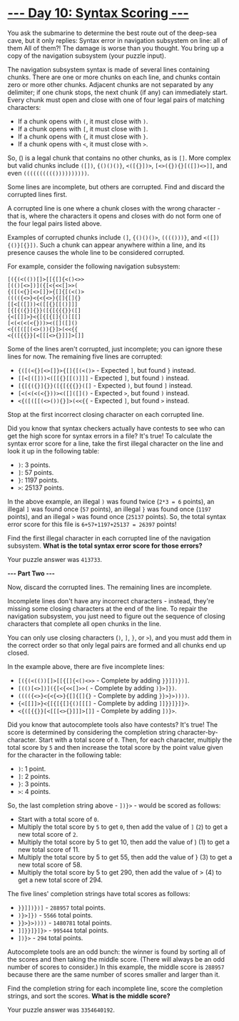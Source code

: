 # [--- Day 10: Syntax Scoring ---](http://adventofcode.com/2021/day/9)

You ask the submarine to determine the best route out of the deep-sea cave, but it only replies:
Syntax error in navigation subsystem on line: all of them
All of them?! The damage is worse than you thought. 
You bring up a copy of the navigation subsystem (your puzzle input).

The navigation subsystem syntax is made of several lines containing chunks. 
There are one or more chunks on each line, and chunks contain zero or more other chunks. 
Adjacent chunks are not separated by any delimiter; if one chunk stops, the next chunk (if any) can immediately start. 
Every chunk must open and close with one of four legal pairs of matching characters:

- If a chunk opens with ``(``, it must close with ``)``.
- If a chunk opens with ``[``, it must close with ``]``.
- If a chunk opens with ``{``, it must close with ``}``.
- If a chunk opens with ``<``, it must close with ``>``.

So, () is a legal chunk that contains no other chunks, as is ``[]``. 
More complex but valid chunks include ``([])``, ``{()()()}``, ``<([{}])>``, ``[<>({}){}[([])<>]]``, and even ``(((((((((())))))))))``.

Some lines are incomplete, but others are corrupted. 
Find and discard the corrupted lines first.

A corrupted line is one where a chunk closes with the wrong character - that is, 
where the characters it opens and closes with do not form one of the four legal pairs listed above.

Examples of corrupted chunks include ``(]``, ``{()()()>``, ``(((()))}``, and ``<([]){()}[{}])``. 
Such a chunk can appear anywhere within a line, and its presence causes the whole line to be considered corrupted.

For example, consider the following navigation subsystem:

```
[({(<(())[]>[[{[]{<()<>>
[(()[<>])]({[<{<<[]>>(
{([(<{}[<>[]}>{[]{[(<()>
(((({<>}<{<{<>}{[]{[]{}
[[<[([]))<([[{}[[()]]]
[{[{({}]{}}([{[{{{}}([]
{<[[]]>}<{[{[{[]{()[[[]
[<(<(<(<{}))><([]([]()
<{([([[(<>()){}]>(<<{{
<{([{{}}[<[[[<>{}]]]>[]]
```

Some of the lines aren't corrupted, just incomplete; you can ignore these lines for now. 
The remaining five lines are corrupted:

- ``{([(<{}[<>[]}>{[]{[(<()>`` - Expected ``]``, but found ``}`` instead.
- ``[[<[([]))<([[{}[[()]]]`` - Expected ``]``, but found ``)`` instead.
- ``[{[{({}]{}}([{[{{{}}([]`` - Expected ``)``, but found ``]`` instead.
- ``[<(<(<(<{}))><([]([]()`` - Expected ``>``, but found ``)`` instead.
- ``<{([([[(<>()){}]>(<<{{`` - Expected ``]``, but found ``>`` instead.

Stop at the first incorrect closing character on each corrupted line.

Did you know that syntax checkers actually have contests to see who can get the high score 
for syntax errors in a file? It's true! To calculate the syntax error score for a line, 
take the first illegal character on the line and look it up in the following table:

- ``)``: 3 points.
- ``]``: 57 points.
- ``}``: 1197 points.
- ``>``: 25137 points.

In the above example, an illegal ``)`` was found twice (``2*3 = 6`` points), 
an illegal ``]`` was found once (``57`` points), an illegal ``}`` was found once (``1197`` points), 
and an illegal ``>`` was found once (``25137`` points). So, the total syntax error score for this file is ``6+57+1197+25137 = 26397`` points!

Find the first illegal character in each corrupted line of the navigation subsystem. 
**What is the total syntax error score for those errors?**

Your puzzle answer was ``413733``.

**--- Part Two ---**

Now, discard the corrupted lines. The remaining lines are incomplete.

Incomplete lines don't have any incorrect characters - instead, 
they're missing some closing characters at the end of the line. 
To repair the navigation subsystem, you just need to figure out the sequence 
of closing characters that complete all open chunks in the line.

You can only use closing characters (``)``, ``]``, ``}``, or ``>``), and you must add them in 
the correct order so that only legal pairs are formed and all chunks end up closed.

In the example above, there are five incomplete lines:

- ``[({(<(())[]>[[{[]{<()<>>`` - Complete by adding ``}}]])})]``.
- ``[(()[<>])]({[<{<<[]>>(`` - Complete by adding ``)}>]})``.
- ``(((({<>}<{<{<>}{[]{[]{}`` - Complete by adding ``}}>}>))))``.
- ``{<[[]]>}<{[{[{[]{()[[[]`` - Complete by adding ``]]}}]}]}>``.
- ``<{([{{}}[<[[[<>{}]]]>[]]`` - Complete by adding ``])}>``.

Did you know that autocomplete tools also have contests? It's true! 
The score is determined by considering the completion string character-by-character. 
Start with a total score of ``0``. Then, for each character, 
multiply the total score by ``5`` and then increase the total score by the point value 
given for the character in the following table:

 - ``)``: 1 point.
 - ``]``: 2 points.
 - ``}``: 3 points.
 - ``>``: 4 points.

So, the last completion string above - ``])}>`` - would be scored as follows:

- Start with a total score of ``0``.
- Multiply the total score by ``5`` to get ``0``, then add the value of ``]`` (``2``) to get a new total score of ``2``.
- Multiply the total score by 5 to get 10, then add the value of ) (1) to get a new total score of 11.
- Multiply the total score by 5 to get 55, then add the value of } (3) to get a new total score of 58.
- Multiply the total score by 5 to get 290, then add the value of > (4) to get a new total score of 294.

The five lines' completion strings have total scores as follows:

- ``}}]])})]`` - ``288957`` total points.
- ``)}>]})`` - ``5566`` total points.
- ``}}>}>))))`` - ``1480781`` total points.
- ``]]}}]}]}>`` - ``995444`` total points.
- ``])}>`` - ``294`` total points.

Autocomplete tools are an odd bunch: the winner is found by sorting all of the scores and then taking the middle score. 
(There will always be an odd number of scores to consider.) 
In this example, the middle score is ``288957`` because there are the same number of scores smaller and larger than it.

Find the completion string for each incomplete line, score the completion strings, and sort the scores. 
**What is the middle score?**

Your puzzle answer was ``3354640192``.

